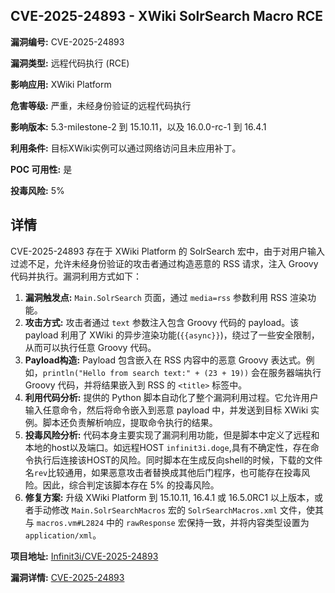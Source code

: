 ## CVE-2025-24893 - XWiki SolrSearch Macro RCE

**漏洞编号:** CVE-2025-24893

**漏洞类型:** 远程代码执行 (RCE)

**影响应用:** XWiki Platform

**危害等级:** 严重，未经身份验证的远程代码执行

**影响版本:** 5.3-milestone-2 到 15.10.11，以及 16.0.0-rc-1 到 16.4.1

**利用条件:** 目标XWiki实例可以通过网络访问且未应用补丁。

**POC 可用性:** 是

**投毒风险:** 5%

## 详情

CVE-2025-24893 存在于 XWiki Platform 的 SolrSearch 宏中，由于对用户输入过滤不足，允许未经身份验证的攻击者通过构造恶意的 RSS 请求，注入 Groovy 代码并执行。漏洞利用方式如下：

1.  **漏洞触发点:** `Main.SolrSearch` 页面，通过 `media=rss` 参数利用 RSS 渲染功能。
2.  **攻击方式:**  攻击者通过 `text` 参数注入包含 Groovy 代码的 payload。该 payload 利用了 XWiki 的异步渲染功能(`{{async}}`)，绕过了一些安全限制，从而可以执行任意 Groovy 代码。
3.  **Payload构造:**  Payload 包含嵌入在 RSS 内容中的恶意 Groovy 表达式。例如，`println("Hello from search text:" + (23 + 19))` 会在服务器端执行 Groovy 代码，并将结果嵌入到 RSS 的 `<title>` 标签中。
4.  **利用代码分析:** 提供的 Python 脚本自动化了整个漏洞利用过程。它允许用户输入任意命令，然后将命令嵌入到恶意 payload 中，并发送到目标 XWiki 实例。脚本还负责解析响应，提取命令执行的结果。
5.  **投毒风险分析:** 代码本身主要实现了漏洞利用功能，但是脚本中定义了远程和本地的host以及端口。如远程HOST `infinit3i.doge`,具有不确定性，存在命令执行后连接该HOST的风险。同时脚本在生成反向shell的时候，下载的文件名`rev`比较通用，如果恶意攻击者替换成其他后门程序，也可能存在投毒风险。因此，综合判定该脚本存在 5% 的投毒风险。
6.  **修复方案:**  升级 XWiki Platform 到 15.10.11, 16.4.1 或 16.5.0RC1 以上版本，或者手动修改 `Main.SolrSearchMacros` 宏的 `SolrSearchMacros.xml` 文件，使其与 `macros.vm#L2824` 中的 `rawResponse` 宏保持一致，并将内容类型设置为 `application/xml`。

**项目地址:** [Infinit3i/CVE-2025-24893](https://github.com/Infinit3i/CVE-2025-24893)

**漏洞详情:** [CVE-2025-24893](https://nvd.nist.gov/vuln/detail/CVE-2025-24893)